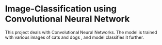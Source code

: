 # Image-Classification using Convolutional Neural Network
This project deals with Convolutional Neural Networks. The model is trained with various images of cats and dogs , and model classifies it further.
